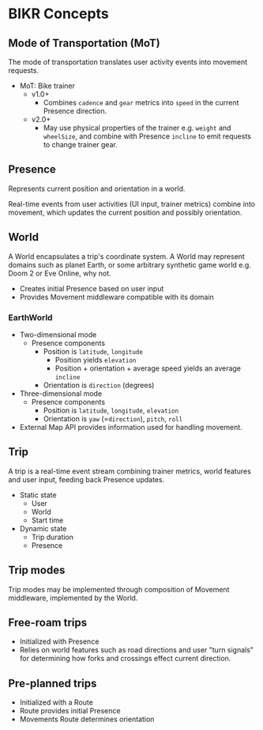 # BIKR Concepts

## Mode of Transportation (MoT)

The mode of transportation translates user activity events into movement
requests.

- MoT: Bike trainer
  - v1.0+
    - Combines `cadence` and `gear` metrics into `speed` in the current Presence
      direction.
  - v2.0+
    - May use physical properties of the trainer e.g. `weight` and `wheelSize`,
      and combine with Presence `incline` to emit requests to change trainer
      gear.

## Presence

Represents current position and orientation in a world.

Real-time events from user activities (UI input, trainer metrics) combine into
movement, which updates the current position and possibly orientation.

## World

A World encapsulates a trip's coordinate system. A World may represent domains
such as planet Earth, or some arbitrary synthetic game world e.g. Doom 2 or Eve
Online, why not.

- Creates initial Presence based on user input
- Provides Movement middleware compatible with its domain

### EarthWorld

- Two-dimensional mode
  - Presence components
    - Position is `latitude`, `longitude`
      - Position yields `elevation`
      - Position + orientation + average speed yields an average `incline`
    - Orientation is `direction` (degrees)
- Three-dimensional mode
  - Presence components
    - Position is `latitude`, `longitude`, `elevation`
    - Orientation is `yaw` (=`direction`), `pitch`, `roll`
- External Map API provides information used for handling movement.

## Trip

A trip is a real-time event stream combining trainer metrics, world features and
user input, feeding back Presence updates.

- Static state
  - User
  - World
  - Start time
- Dynamic state
  - Trip duration
  - Presence

## Trip modes

Trip modes may be implemented through composition of Movement middleware,
implemented by the World.

## Free-roam trips

- Initialized with Presence
- Relies on world features such as road directions and user "turn signals" for
  determining how forks and crossings effect current direction.

## Pre-planned trips

- Initialized with a Route
- Route provides initial Presence
- Movements Route determines orientation
